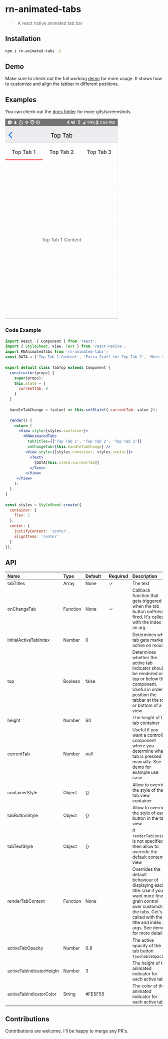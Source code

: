 # rn-animated-tabs
> A react native animated tab bar

## Installation

```sh
npm i rn-animated-tabs -S
```

## Demo

Make sure to check out the full working [demo](https://github.com/damianlajara/rn-animated-tabs/tree/master/example) for more usage. It shows how to customize and align the tabbar in different positions.

## Examples
You can check out the [docs folder](https://github.com/damianlajara/rn-animated-tabs/tree/master/example/docs) for more gifs/screenshots

![toptab](docs/toptab.gif)

### Code Example

```jsx
import React, { Component } from 'react';
import { StyleSheet, View, Text } from 'react-native';
import RNAnimatedTabs from 'rn-animated-tabs';
const DATA = ['Top Tab 1 Content', 'Extra Stuff for Top Tab 2', 'More stuff for Top Tab 3'];

export default class TabTop extends Component {
  constructor(props) {
    super(props);
    this.state = {
      currentTab: 0
    }
  }

  handleTabChange = (value) => this.setState({ currentTab: value });

  render() {
    return (
	  <View style={styles.container}>
	    <RNAnimatedTabs
	      tabTitles={['Top Tab 1', 'Top Tab 2', 'Top Tab 3']}
	      onChangeTab={this.handleTabChange} />
	     <View style={[styles.container, styles.center]}>
	       <Text>
	         {DATA[this.state.currentTab]}
	       </Text>
	     </View>
     </View>
    );
  }
}

const styles = StyleSheet.create({
  container: {
    flex: 1
  },
  center: {
    justifyContent: 'center',
    alignItems: 'center'
  }
});

```

## API
| Name        			    | Type     | Default  | Required | Description |
|:-------------------------|:---------|:---------|:---------|:------------|
| tabTitles                | Array    | None     |   ✓      | The text    |
| onChangeTab              | Function | None     |   ✓      | Callback function that gets triggered when the tab button onPress is fired. It's called with the index as an arg    |
| initialActiveTabIndex    | Number   | 0        |          | Determines what tab gets marked active on mount    |
| top   			           | Boolean  | false    |         | Determines whether the active tab indicator should be rendered on top or below the component. Useful in order to position the tabbar at the top or bottom of a view.    |
| height   				    | Number   | 60       |         | The height of the tab container    |
| currentTab   			    | Number   | null     |         | Useful if you want a controlled component where you determine what tab is pressed manually. See demo for example use case    |
| containerStyle   		    | Object   | {}       |         | Allow to override the style of the tab view container    |
| tabButtonStyle   		    | Object   | {}       |         | Allow to override the style of each button in the tab view    |
| tabTextStyle   		    | Object   | {}       |         | If `renderTabContent` is not specified, then allow to override the default content view    |
| renderTabContent   	    | Function | None     |         | Overrides the default behaviour of displaying each title. Use if you want more fine-grain control over customizing the tabs. Get's called with the title and index as args. See demo for more details    |
| activeTabOpacity   	 	| Number    | 0.8      |         | The active opacity of the tab button `TouchableOpacity`    |
| activeTabIndicatorHeight | Number   | 3        |         | The height of the animated indicator for each active tab    |
| activeTabIndicatorColor  | String   | #FE5F55  |         | The color of the animated indicator for each active tab    |



## Contributions
Contributions are welcome. I'll be happy to merge any PR's.
